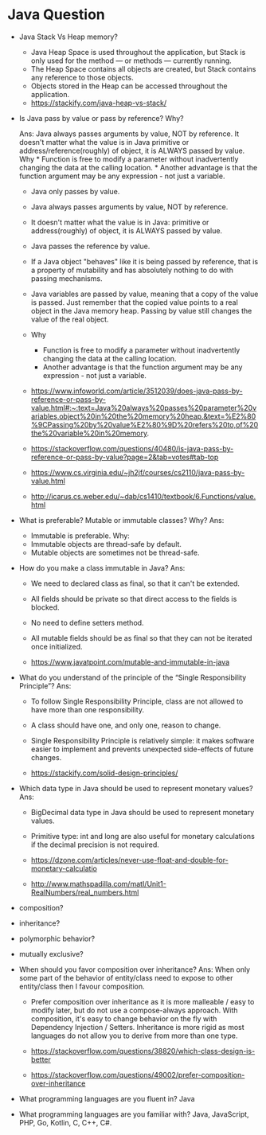 # Java Question
* Java Stack Vs Heap memory?
    * Java Heap Space is used throughout the application, but Stack is only used for the method — or methods — currently running.
    * The Heap Space contains all objects are created, but Stack contains any reference to those objects.
    * Objects stored in the Heap can be accessed throughout the application.
    * https://stackify.com/java-heap-vs-stack/


* Is Java pass by value or pass by reference? Why?

    Ans: Java always passes arguments by value, NOT by reference. It doesn't matter what the value is in Java primitive or address/reference(roughly) of object, it is ALWAYS passed by value.
    Why
        * Function is free to modify a parameter without inadvertently changing the data at the calling location.
        * Another advantage is that the function argument may be any expression - not just a variable.

    * Java only passes by value.
    * Java always passes arguments by value, NOT by reference.
    * It doesn't matter what the value is in Java: primitive or address(roughly) of object, it is ALWAYS passed by value.
    * Java passes the reference by value.
    * If a Java object "behaves" like it is being passed by reference, that is a property of mutability and has absolutely nothing to do with passing mechanisms.
    * Java variables are passed by value, meaning that a copy of the value is passed. Just remember that the copied value points to a real object in the Java memory heap. Passing by value still changes the value of the real object.
    * Why
        * Function is free to modify a parameter without inadvertently changing the data at the calling location.
        * Another advantage is that the function argument may be any expression - not just a variable.

    * https://www.infoworld.com/article/3512039/does-java-pass-by-reference-or-pass-by-value.html#:~:text=Java%20always%20passes%20parameter%20variables,object%20in%20the%20memory%20heap.&text=%E2%80%9CPassing%20by%20value%E2%80%9D%20refers%20to,of%20the%20variable%20in%20memory.
    * https://stackoverflow.com/questions/40480/is-java-pass-by-reference-or-pass-by-value?page=2&tab=votes#tab-top
    * https://www.cs.virginia.edu/~jh2jf/courses/cs2110/java-pass-by-value.html
    * http://icarus.cs.weber.edu/~dab/cs1410/textbook/6.Functions/value.html

* What is preferable? Mutable or immutable classes? Why?
    Ans:
    * Immutable is preferable.
    Why:
    * Immutable objects are thread-safe by default.
    * Mutable objects are sometimes not be thread-safe.

* How do you make a class immutable in Java?
    Ans: 
    * We need to declared class as final, so that it can't be extended.
    * All fields should be private so that direct access to the fields is blocked.
    * No need to define setters method.
    * All mutable fields should be as final so that they can not be iterated once initialized.

    * https://www.javatpoint.com/mutable-and-immutable-in-java

* What do you understand of the principle of the “Single Responsibility Principle”?
    Ans: 
    * To follow Single Responsibility Principle, class are not allowed to have more than one responsibility.
    * A class should have one, and only one, reason to change.
    * Single Responsibility Principle is relatively simple: it makes software easier to implement and prevents unexpected side-effects of future changes.

    * https://stackify.com/solid-design-principles/
* Which data type in Java should be used to represent monetary values?
    Ans:
    * BigDecimal data type in Java should be used to represent monetary values.
    * Primitive type: int and long are also useful for monetary calculations if the decimal precision is not required.

    * https://dzone.com/articles/never-use-float-and-double-for-monetary-calculatio
    * http://www.mathspadilla.com/matI/Unit1-RealNumbers/real_numbers.html
* composition?
* inheritance?
* polymorphic behavior?
* mutually exclusive?
* When should you favor composition over inheritance?
    Ans: When only some part of the behavior of entity/class need to expose to other entity/class then I favour composition.

    * Prefer composition over inheritance as it is more malleable / easy to modify later, but do not use a compose-always approach. With composition, it's easy to change behavior on the fly with Dependency Injection / Setters. Inheritance is more rigid as most languages do not allow you to derive from more than one type.

    * https://stackoverflow.com/questions/38820/which-class-design-is-better
    * https://stackoverflow.com/questions/49002/prefer-composition-over-inheritance
* What programming languages are you fluent in?
    Java
* What programming languages are you familiar with?
    Java, JavaScript, PHP, Go, Kotlin, C, C++, C#.